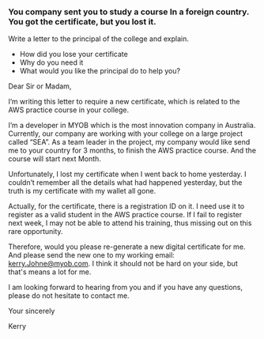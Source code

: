 ### You company sent you to study a course In a foreign country. You got the certificate, but you lost it.
Write a letter to the principal of the college and explain.
- How did you lose your certificate
- Why do you need it
- What would you like the principal do to help you?

Dear Sir or Madam,

I’m writing this letter to require a new certificate, which is related to the AWS practice course in your college.

I’m a developer in MYOB which is the most innovation company in Australia. Currently, our company are working with your college on a large project called “SEA”. As a team leader in the project, my company would like send me to your country for 3 months, to finish the AWS practice course. And the course will start next Month.

Unfortunately, I lost my certificate when I went back to home yesterday. I couldn’t remember all the details what had happened yesterday, but the truth is my certificate with my wallet all gone.

Actually, for the certificate, there is a registration ID on it. I need use it to register as a valid student in the AWS practice course. If I fail to register next week, I may not be able to attend his training, thus missing out on this rare opportunity.

Therefore, would you please re-generate a new digital certificate for me. And please send the new one to my working email: kerry.Johne@myob.com. I think it should not be hard on your side, but that's means a lot for me.

I am looking forward to hearing from you and if you have any questions, please do not hesitate to contact me.

Your sincerely

Kerry
